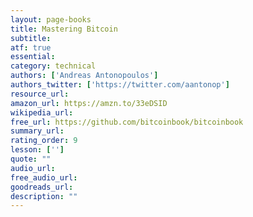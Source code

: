 ```yaml
---
layout: page-books
title: Mastering Bitcoin
subtitle: 
atf: true
essential: 
category: technical
authors: ['Andreas Antonopoulos']
authors_twitter: ['https://twitter.com/aantonop']
resource_url: 
amazon_url: https://amzn.to/33eDSID
wikipedia_url: 
free_url: https://github.com/bitcoinbook/bitcoinbook
summary_url: 
rating_order: 9
lesson: ['']
quote: ""
audio_url: 
free_audio_url: 
goodreads_url: 
description: ""
---
```

